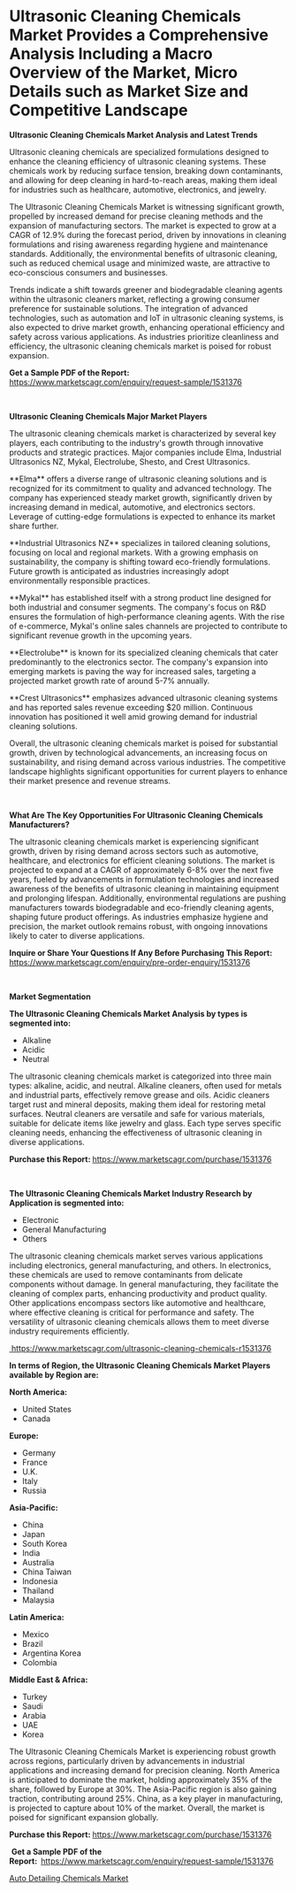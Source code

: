 <p><h1>Ultrasonic Cleaning Chemicals Market Provides a Comprehensive Analysis Including a Macro Overview of the Market, Micro Details such as Market Size and Competitive Landscape</h1></p><p><strong>Ultrasonic Cleaning Chemicals Market Analysis and Latest Trends</strong></p>
<p><p>Ultrasonic cleaning chemicals are specialized formulations designed to enhance the cleaning efficiency of ultrasonic cleaning systems. These chemicals work by reducing surface tension, breaking down contaminants, and allowing for deep cleaning in hard-to-reach areas, making them ideal for industries such as healthcare, automotive, electronics, and jewelry.</p><p>The Ultrasonic Cleaning Chemicals Market is witnessing significant growth, propelled by increased demand for precise cleaning methods and the expansion of manufacturing sectors. The market is expected to grow at a CAGR of 12.9% during the forecast period, driven by innovations in cleaning formulations and rising awareness regarding hygiene and maintenance standards. Additionally, the environmental benefits of ultrasonic cleaning, such as reduced chemical usage and minimized waste, are attractive to eco-conscious consumers and businesses.</p><p>Trends indicate a shift towards greener and biodegradable cleaning agents within the ultrasonic cleaners market, reflecting a growing consumer preference for sustainable solutions. The integration of advanced technologies, such as automation and IoT in ultrasonic cleaning systems, is also expected to drive market growth, enhancing operational efficiency and safety across various applications. As industries prioritize cleanliness and efficiency, the ultrasonic cleaning chemicals market is poised for robust expansion.</p></p>
<p><strong>Get a Sample PDF of the Report:&nbsp;</strong> <a href="https://www.marketscagr.com/enquiry/request-sample/1531376?utm_campaign=2990&utm_medium=2&utm_source=Github&utm_content=ia&utm_term=31032025&utm_id=ultrasonic-cleaning-chemicals">https://www.marketscagr.com/enquiry/request-sample/1531376</a></p>
<p>&nbsp;</p>
<p><strong>Ultrasonic Cleaning Chemicals Major Market Players</strong></p>
<p><p>The ultrasonic cleaning chemicals market is characterized by several key players, each contributing to the industry's growth through innovative products and strategic practices. Major companies include Elma, Industrial Ultrasonics NZ, Mykal, Electrolube, Shesto, and Crest Ultrasonics.</p><p>**Elma** offers a diverse range of ultrasonic cleaning solutions and is recognized for its commitment to quality and advanced technology. The company has experienced steady market growth, significantly driven by increasing demand in medical, automotive, and electronics sectors. Leverage of cutting-edge formulations is expected to enhance its market share further.</p><p>**Industrial Ultrasonics NZ** specializes in tailored cleaning solutions, focusing on local and regional markets. With a growing emphasis on sustainability, the company is shifting toward eco-friendly formulations. Future growth is anticipated as industries increasingly adopt environmentally responsible practices.</p><p>**Mykal** has established itself with a strong product line designed for both industrial and consumer segments. The company's focus on R&D ensures the formulation of high-performance cleaning agents. With the rise of e-commerce, Mykal's online sales channels are projected to contribute to significant revenue growth in the upcoming years.</p><p>**Electrolube** is known for its specialized cleaning chemicals that cater predominantly to the electronics sector. The company's expansion into emerging markets is paving the way for increased sales, targeting a projected market growth rate of around 5-7% annually.</p><p>**Crest Ultrasonics** emphasizes advanced ultrasonic cleaning systems and has reported sales revenue exceeding $20 million. Continuous innovation has positioned it well amid growing demand for industrial cleaning solutions.</p><p>Overall, the ultrasonic cleaning chemicals market is poised for substantial growth, driven by technological advancements, an increasing focus on sustainability, and rising demand across various industries. The competitive landscape highlights significant opportunities for current players to enhance their market presence and revenue streams.</p></p>
<p>&nbsp;</p>
<p><strong>What Are The Key Opportunities For Ultrasonic Cleaning Chemicals Manufacturers?</strong></p>
<p><p>The ultrasonic cleaning chemicals market is experiencing significant growth, driven by rising demand across sectors such as automotive, healthcare, and electronics for efficient cleaning solutions. The market is projected to expand at a CAGR of approximately 6-8% over the next five years, fueled by advancements in formulation technologies and increased awareness of the benefits of ultrasonic cleaning in maintaining equipment and prolonging lifespan. Additionally, environmental regulations are pushing manufacturers towards biodegradable and eco-friendly cleaning agents, shaping future product offerings. As industries emphasize hygiene and precision, the market outlook remains robust, with ongoing innovations likely to cater to diverse applications.</p></p>
<p><strong>Inquire or Share Your Questions If Any Before Purchasing This Report:</strong> <a href="https://www.marketscagr.com/enquiry/pre-order-enquiry/1531376?utm_campaign=2990&utm_medium=2&utm_source=Github&utm_content=ia&utm_term=31032025&utm_id=ultrasonic-cleaning-chemicals">https://www.marketscagr.com/enquiry/pre-order-enquiry/1531376</a></p>
<p>&nbsp;</p>
<p><strong>Market Segmentation</strong></p>
<p><strong>The Ultrasonic Cleaning Chemicals Market Analysis by types is segmented into:</strong></p>
<p><ul><li>Alkaline</li><li>Acidic</li><li>Neutral</li></ul></p>
<p><p>The ultrasonic cleaning chemicals market is categorized into three main types: alkaline, acidic, and neutral. Alkaline cleaners, often used for metals and industrial parts, effectively remove grease and oils. Acidic cleaners target rust and mineral deposits, making them ideal for restoring metal surfaces. Neutral cleaners are versatile and safe for various materials, suitable for delicate items like jewelry and glass. Each type serves specific cleaning needs, enhancing the effectiveness of ultrasonic cleaning in diverse applications.</p></p>
<p><strong>Purchase this Report:&nbsp;</strong><a href="https://www.marketscagr.com/purchase/1531376?utm_campaign=2990&utm_medium=2&utm_source=Github&utm_content=ia&utm_term=31032025&utm_id=ultrasonic-cleaning-chemicals">https://www.marketscagr.com/purchase/1531376</a></p>
<p>&nbsp;</p>
<p><strong>The Ultrasonic Cleaning Chemicals Market Industry Research by Application is segmented into:</strong></p>
<p><ul><li>Electronic</li><li>General Manufacturing</li><li>Others</li></ul></p>
<p><p>The ultrasonic cleaning chemicals market serves various applications including electronics, general manufacturing, and others. In electronics, these chemicals are used to remove contaminants from delicate components without damage. In general manufacturing, they facilitate the cleaning of complex parts, enhancing productivity and product quality. Other applications encompass sectors like automotive and healthcare, where effective cleaning is critical for performance and safety. The versatility of ultrasonic cleaning chemicals allows them to meet diverse industry requirements efficiently.</p></p>
<p><a href="https://www.marketscagr.com/ultrasonic-cleaning-chemicals-r1531376?utm_campaign=2990&utm_medium=2&utm_source=Github&utm_content=ia&utm_term=31032025&utm_id=ultrasonic-cleaning-chemicals">&nbsp;https://www.marketscagr.com/ultrasonic-cleaning-chemicals-r1531376</a></p>
<p><strong>In terms of Region, the Ultrasonic Cleaning Chemicals Market Players available by Region are:</strong></p>
<p>
    <p> <strong> North America: </strong>
        <ul>
            <li>United States</li>
            <li>Canada</li>
        </ul>
        </p> 
    <p> <strong> Europe: </strong>
        <ul>
            <li>Germany</li>
            <li>France</li>
            <li>U.K.</li>
            <li>Italy</li>
            <li>Russia</li>
        </ul>
        </p> 
    <p> <strong> Asia-Pacific: </strong>
        <ul>
            <li>China</li>
            <li>Japan</li>
            <li>South Korea</li>
            <li>India</li>
            <li>Australia</li>
            <li>China Taiwan</li>
            <li>Indonesia</li>
            <li>Thailand</li>
            <li>Malaysia</li>
        </ul>
        </p> 
    <p> <strong> Latin America: </strong>
        <ul>
            <li>Mexico</li>
            <li>Brazil</li>
            <li>Argentina Korea</li>
            <li>Colombia</li>
        </ul>
        </p> 
    <p> <strong> Middle East & Africa: </strong>
        <ul>
            <li>Turkey</li>
            <li>Saudi</li>
            <li>Arabia</li>
            <li>UAE</li>
            <li>Korea</li>
        </ul>
    </p>
    </p>
<p><p>The Ultrasonic Cleaning Chemicals Market is experiencing robust growth across regions, particularly driven by advancements in industrial applications and increasing demand for precision cleaning. North America is anticipated to dominate the market, holding approximately 35% of the share, followed by Europe at 30%. The Asia-Pacific region is also gaining traction, contributing around 25%. China, as a key player in manufacturing, is projected to capture about 10% of the market. Overall, the market is poised for significant expansion globally.</p></p>
<p><strong>Purchase this Report: </strong><a href="https://www.marketscagr.com/purchase/1531376?utm_campaign=2990&utm_medium=2&utm_source=Github&utm_content=ia&utm_term=31032025&utm_id=ultrasonic-cleaning-chemicals">https://www.marketscagr.com/purchase/1531376</a></p>
<p>&nbsp;<strong>Get a Sample PDF of the Report:&nbsp;&nbsp;</strong><a href="https://www.marketscagr.com/enquiry/request-sample/1531376?utm_campaign=2990&utm_medium=2&utm_source=Github&utm_content=ia&utm_term=31032025&utm_id=ultrasonic-cleaning-chemicals">https://www.marketscagr.com/enquiry/request-sample/1531376</a></p>
<p><strong></strong></p>
<p><p><a href="https://github.com/micbotam/Market-Research-Report-List-1/blob/main/auto-detailing-chemicals-market.md?utm_campaign=2990&utm_medium=2&utm_source=Github&utm_content=ia&utm_term=31032025&utm_id=ultrasonic-cleaning-chemicals">Auto Detailing Chemicals Market</a></p></p>